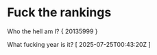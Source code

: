 # Fuck the rankings

Who the hell am I?
{ 20135999 }

What fucking year is it?
[ 2025-07-25T00:43:20Z ]
